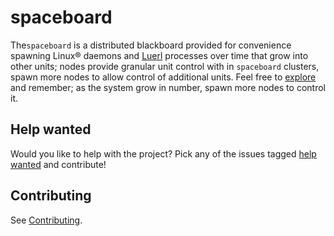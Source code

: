 # spaceboard

The`spaceboard` is a distributed blackboard provided for convenience spawning Linux® daemons and [Luerl](https://github.com/rvirding/luerl) processes over time that grow into other units; nodes provide granular unit control with in `spaceboard` clusters, spawn more nodes to allow control of additional units. Feel free to [explore](https://github.com/spacebeam) and remember; as the system grow in number, spawn more nodes to control it.

## Help wanted

Would you like to help with the project? Pick any of the issues tagged [help wanted](https://github.com/spacebeam/spaceboard/labels/help%20wanted) and contribute!

## Contributing

See  [Contributing](CONTRIBUTING.md).

